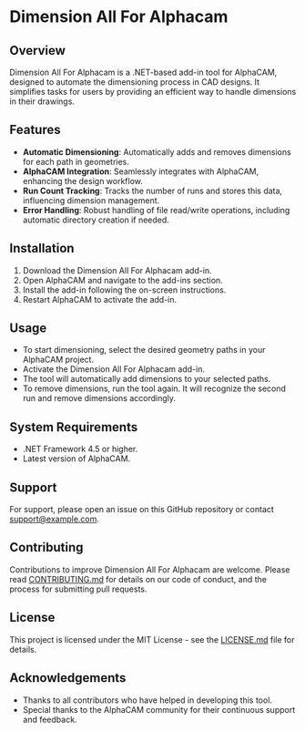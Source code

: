 # Dimension All For Alphacam

## Overview
Dimension All For Alphacam is a .NET-based add-in tool for AlphaCAM, designed to automate the dimensioning process in CAD designs. It simplifies tasks for users by providing an efficient way to handle dimensions in their drawings.

## Features
- **Automatic Dimensioning**: Automatically adds and removes dimensions for each path in geometries.
- **AlphaCAM Integration**: Seamlessly integrates with AlphaCAM, enhancing the design workflow.
- **Run Count Tracking**: Tracks the number of runs and stores this data, influencing dimension management.
- **Error Handling**: Robust handling of file read/write operations, including automatic directory creation if needed.

## Installation
1. Download the Dimension All For Alphacam add-in.
2. Open AlphaCAM and navigate to the add-ins section.
3. Install the add-in following the on-screen instructions.
4. Restart AlphaCAM to activate the add-in.

## Usage
- To start dimensioning, select the desired geometry paths in your AlphaCAM project.
- Activate the Dimension All For Alphacam add-in.
- The tool will automatically add dimensions to your selected paths.
- To remove dimensions, run the tool again. It will recognize the second run and remove dimensions accordingly.

## System Requirements
- .NET Framework 4.5 or higher.
- Latest version of AlphaCAM.

## Support
For support, please open an issue on this GitHub repository or contact [support@example.com](mailto:support@example.com).

## Contributing
Contributions to improve Dimension All For Alphacam are welcome. Please read [CONTRIBUTING.md](CONTRIBUTING.md) for details on our code of conduct, and the process for submitting pull requests.

## License
This project is licensed under the MIT License - see the [LICENSE.md](LICENSE.md) file for details.

## Acknowledgements
- Thanks to all contributors who have helped in developing this tool.
- Special thanks to the AlphaCAM community for their continuous support and feedback.
